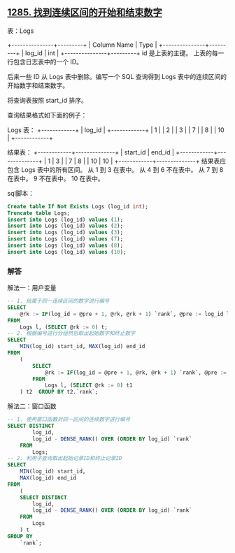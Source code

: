## [1285. 找到连续区间的开始和结束数字](https://leetcode-cn.com/problems/find-the-start-and-end-number-of-continuous-ranges/)

表：Logs

+---------------+---------+
| Column Name   | Type    |
+---------------+---------+
| log_id        | int     |
+---------------+---------+
id 是上表的主键。
上表的每一行包含日志表中的一个 ID。


后来一些 ID 从 Logs 表中删除。编写一个 SQL 查询得到 Logs 表中的连续区间的开始数字和结束数字。

将查询表按照 start_id 排序。

查询结果格式如下面的例子：

Logs 表：
+------------+
| log_id     |
+------------+
| 1          |
| 2          |
| 3          |
| 7          |
| 8          |
| 10         |
+------------+

结果表：
+------------+--------------+
| start_id   | end_id       |
+------------+--------------+
| 1          | 3            |
| 7          | 8            |
| 10         | 10           |
+------------+--------------+
结果表应包含 Logs 表中的所有区间。
从 1 到 3 在表中。
从 4 到 6 不在表中。
从 7 到 8 在表中。
9 不在表中。
10 在表中。

sql脚本：

```sql
Create table If Not Exists Logs (log_id int);
Truncate table Logs;
insert into Logs (log_id) values (1);
insert into Logs (log_id) values (2);
insert into Logs (log_id) values (3);
insert into Logs (log_id) values (7);
insert into Logs (log_id) values (8);
insert into Logs (log_id) values (10);
```

### 解答

解法一：用户变量

```sql
-- 1. 给属于同一连续区间的数字进行编号
SELECT 
	@rk := IF(log_id = @pre + 1, @rk, @rk + 1) `rank`, @pre := log_id log_id
FROM
	Logs l, (SELECT @rk := 0) t;
-- 2. 根据编号进行分组然后取出起始数字和终止数字
SELECT 
	MIN(log_id) start_id, MAX(log_id) end_id 
FROM 
	(
		SELECT 
			@rk := IF(log_id = @pre + 1, @rk, @rk + 1) `rank`, @pre := log_id log_id
		FROM
			Logs l, (SELECT @rk := 0) t1
	) t2  GROUP BY t2.`rank`;
```

解法二：窗口函数

```sql
-- 1. 使用窗口函数对同一区间的连续数字进行编号
SELECT DISTINCT 
        log_id, 
        log_id - DENSE_RANK() OVER (ORDER BY log_id) `rank`
    FROM 
        Logs;
-- 2. 利用子查询取出起始记录ID和终止记录ID
SELECT
    MIN(log_id) start_id,
    MAX(log_id) end_id
FROM
    (
    SELECT DISTINCT 
        log_id,
        log_id - DENSE_RANK() OVER (ORDER BY log_id) `rank`
    FROM 
        Logs
    ) t
GROUP BY
    `rank`;
```

